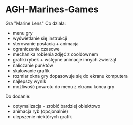 # AGH-Marines-Games
Gra "Marine Lens"
Co działa:
- menu gry
- wyświetlanie się instrukcji
- sterowanie postacią + animacja
- ograniczenie czasowe
- mechanika robienia zdjęć z cooldownem
- grafiki rybek + wstępne animacje innych zwierząt
- naliczanie punktów
- skalowanie grafik
- rozmiar okna gry dopasowuje się do ekranu komputera
- najlepszy wynik
- możliwość powrotu do menu z ekranu końca gry

Do dodanie:
- optymalizacja - zrobić bardziej obiektowo
- animacja ryb (opcjonalnie)
- ulepszenie niektórych grafik